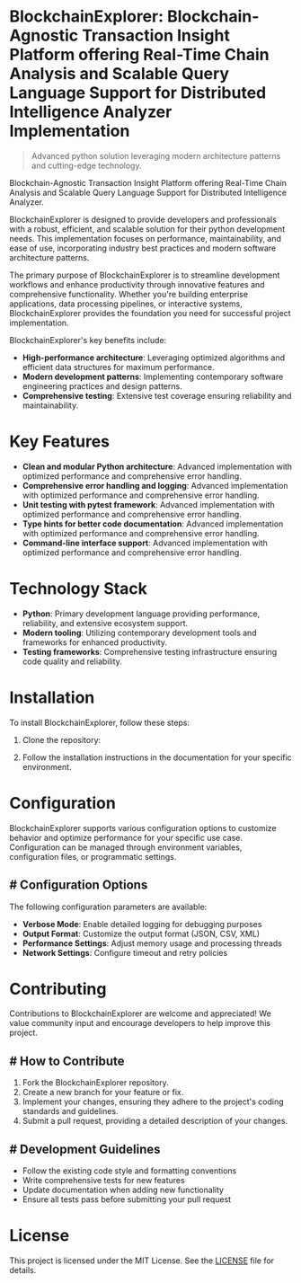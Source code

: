 <!-- fallback_BlockchainExplorer_20251021105319_17266 -->

# BlockchainExplorer: Blockchain-Agnostic Transaction Insight Platform offering Real-Time Chain Analysis and Scalable Query Language Support for Distributed Intelligence Analyzer Implementation
> Advanced python solution leveraging modern architecture patterns and cutting-edge technology.

Blockchain-Agnostic Transaction Insight Platform offering Real-Time Chain Analysis and Scalable Query Language Support for Distributed Intelligence Analyzer.

BlockchainExplorer is designed to provide developers and professionals with a robust, efficient, and scalable solution for their python development needs. This implementation focuses on performance, maintainability, and ease of use, incorporating industry best practices and modern software architecture patterns.

The primary purpose of BlockchainExplorer is to streamline development workflows and enhance productivity through innovative features and comprehensive functionality. Whether you're building enterprise applications, data processing pipelines, or interactive systems, BlockchainExplorer provides the foundation you need for successful project implementation.

BlockchainExplorer's key benefits include:

* **High-performance architecture**: Leveraging optimized algorithms and efficient data structures for maximum performance.
* **Modern development patterns**: Implementing contemporary software engineering practices and design patterns.
* **Comprehensive testing**: Extensive test coverage ensuring reliability and maintainability.

# Key Features

* **Clean and modular Python architecture**: Advanced implementation with optimized performance and comprehensive error handling.
* **Comprehensive error handling and logging**: Advanced implementation with optimized performance and comprehensive error handling.
* **Unit testing with pytest framework**: Advanced implementation with optimized performance and comprehensive error handling.
* **Type hints for better code documentation**: Advanced implementation with optimized performance and comprehensive error handling.
* **Command-line interface support**: Advanced implementation with optimized performance and comprehensive error handling.

# Technology Stack

* **Python**: Primary development language providing performance, reliability, and extensive ecosystem support.
* **Modern tooling**: Utilizing contemporary development tools and frameworks for enhanced productivity.
* **Testing frameworks**: Comprehensive testing infrastructure ensuring code quality and reliability.

# Installation

To install BlockchainExplorer, follow these steps:

1. Clone the repository:


2. Follow the installation instructions in the documentation for your specific environment.

# Configuration

BlockchainExplorer supports various configuration options to customize behavior and optimize performance for your specific use case. Configuration can be managed through environment variables, configuration files, or programmatic settings.

## # Configuration Options

The following configuration parameters are available:

* **Verbose Mode**: Enable detailed logging for debugging purposes
* **Output Format**: Customize the output format (JSON, CSV, XML)
* **Performance Settings**: Adjust memory usage and processing threads
* **Network Settings**: Configure timeout and retry policies

# Contributing

Contributions to BlockchainExplorer are welcome and appreciated! We value community input and encourage developers to help improve this project.

## # How to Contribute

1. Fork the BlockchainExplorer repository.
2. Create a new branch for your feature or fix.
3. Implement your changes, ensuring they adhere to the project's coding standards and guidelines.
4. Submit a pull request, providing a detailed description of your changes.

## # Development Guidelines

* Follow the existing code style and formatting conventions
* Write comprehensive tests for new features
* Update documentation when adding new functionality
* Ensure all tests pass before submitting your pull request

# License

This project is licensed under the MIT License. See the [LICENSE](https://github.com/Lyche6666/BlockchainExplorer/blob/main/LICENSE) file for details.
